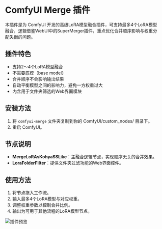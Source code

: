 # ComfyUI Merge 插件

本插件是为 ComfyUI 开发的高级LoRA模型融合插件，可支持最多4个LoRA模型融合，逻辑借鉴WebUI中的SuperMerger插件，重点优化合并顺序影响与权重分配失衡的问题。

## 插件特色
- 支持2～4个LoRA模型融合
- 不需要底模（base model）
- 合并顺序不会影响输出结果
- 自动平衡模型之间的影响力，避免一方权重过大
- 内含用于文件夹筛选的Web界面模块

## 安装方法
1. 将 `comfyui-merge` 文件夹复制到你的 ComfyUI/custom_nodes/ 目录下。
2. 重启 ComfyUI。

## 节点说明
- **MergeLoRAsKohyaSSLike**：主融合逻辑节点，实现顺序无关的合并效果。
- **LoraFolderFilter**：提供文件夹过滤功能的Web界面控件。

## 使用方法
1. 将节点拖入工作流。
2. 输入最多4个LoRA模型与对应权重。
3. 调整权重参数以控制合并比例。
4. 输出为可用于其他流程的LoRA模型节点。

![插件预览](https://github.com/user-attachments/assets/6d0a02e6-a92e-40b3-9f1d-156fde787ff4 )